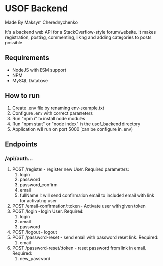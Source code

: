 # USOF Backend

Made By Maksym Cherednychenko

It's a backend web API for a StackOverflow-style forum/website.
It makes registration, posting, commenting, liking and adding categories to posts possible.

## Requirements
- NodeJS with ESM support
- NPM
- MySQL Database
  
## How to run
1. Create .env file by renaming env-example.txt
2. Configure .env with correct parameters
2. Run "npm i" to install node modules
3. Run "npm start" or "node index" in the usof_backend directory
4. Application will run on port 5000 (can be configure in .env)

## Endpoints

### /api/auth...
1. POST /register - register new User. Required parameters:
    1. login
    2. password
    3. password_confirm
    4. email
    5. fullName
    It will send confirmation email to included email with link for activating user
2. POST /email-confirmation/:token - Activate user with given token
3. POST /login - login User. Required:
    1. login
    2. email
    3. password
4. POST /logout - logout
5. POST /password-reset - send email with password reset link. Required:
   1. email
6. POST /password-reset/:token - reset password from link in email. Required:
   1. new_password
   
<!-- ### /api/users...
1. GET / - get all users. Requires Admin privileges
2. GET /:id - get user by id. Requires Authentication
3. POST / - create new active User. Requires Admin privileges. Required:
   1. login
   2. password
   3. password_confirm
   4. email
   5. fullName
   6. role - "User" || "Admin"
4. PATCH /avathar - change your avathar. Requires Authentication. Required:
   1. profile_picture - file
5. PATCH /:id - change user info by id. Requires Admin privileges. Optional:
   1. login
   2. password
   3. password_confirm
   4. email
   5. fullName
   6. role - "User" || "Admin"
   7. active - boolean
6. DELETE /:id - delete user. Requires Admin privileges -->

<!--  -->